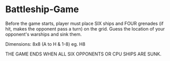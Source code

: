 # Battleship-Game
Before the game starts, player must place SIX ships and FOUR grenades (if hit, makes the opponent pass a turn) on the grid.
Guess the location of your opponent's warships and sink them.

Dimensions:
8x8 (A to H & 1-8) eg. H8

THE GAME ENDS WHEN ALL SIX OPPONENTS OR CPU SHIPS ARE SUNK.
